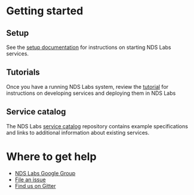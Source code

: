 # Getting started

## Setup
See the [setup documentation](https://github.com/nds-org/ndslabs/blob/master/docs/setup.md) for instructions on starting NDS Labs services.

## Tutorials
Once you have a running NDS Labs system, review the [tutorial](https://github.com/nds-org/developer-tutorial) for instructions on developing services and deploying them in NDS Labs

## Service catalog

The NDS Labs [service catalog](https://github.com/nds-org/ndslabs-specs/) repository contains example specifications and links to additional information about existing services.

# Where to get help

* [NDS Labs Google Group](https://groups.google.com/forum/#!forum/ndslabs/)
* [File an issue](https://github.com/nds-org/ndslabs/issues)
* [Find us on Gitter](https://gitter.im/nds-org/ndslabs)
